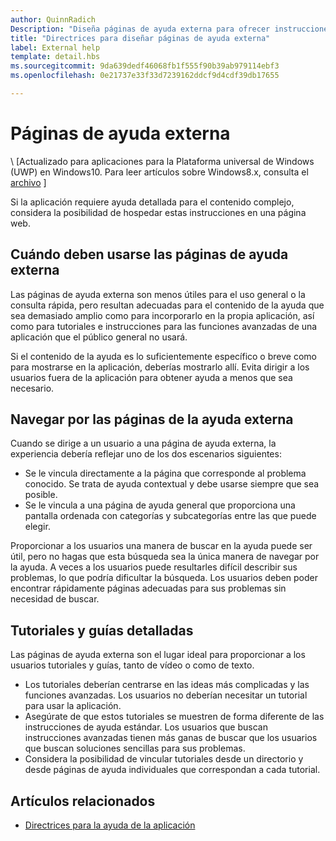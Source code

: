```yaml
---
author: QuinnRadich
Description: "Diseña páginas de ayuda externa para ofrecer instrucciones detalladas y asesoramiento sobre la aplicación."
title: "Directrices para diseñar páginas de ayuda externa"
label: External help
template: detail.hbs
ms.sourcegitcommit: 9da639dedf46068fb1f555f90b39ab979114ebf3
ms.openlocfilehash: 0e21737e33f33d7239162ddcf9d4cdf39db17655

---
```


# Páginas de ayuda externa

\ [Actualizado para aplicaciones para la Plataforma universal de Windows (UWP) en Windows10. Para leer artículos sobre Windows8.x, consulta el [archivo](http://go.microsoft.com/fwlink/p/?linkid=619132) \]

Si la aplicación requiere ayuda detallada para el contenido complejo, considera la posibilidad de hospedar estas instrucciones en una página web.

## <span id="when_to_use_external_help_pages"></span><span id="WHEN_TO_USE_EXTERNAL_HELP_PAGES"></span>Cuándo deben usarse las páginas de ayuda externa

Las páginas de ayuda externa son menos útiles para el uso general o la consulta rápida, pero resultan adecuadas para el contenido de la ayuda que sea demasiado amplio como para incorporarlo en la propia aplicación, así como para tutoriales e instrucciones para las funciones avanzadas de una aplicación que el público general no usará.

Si el contenido de la ayuda es lo suficientemente específico o breve como para mostrarse en la aplicación, deberías mostrarlo allí. Evita dirigir a los usuarios fuera de la aplicación para obtener ayuda a menos que sea necesario.

## <span id="navigating_external_help_pages"></span><span id="NAVIGATING_EXTERNAL_HELP_PAGES"></span>Navegar por las páginas de la ayuda externa

Cuando se dirige a un usuario a una página de ayuda externa, la experiencia debería reflejar uno de los dos escenarios siguientes:
-   Se le vincula directamente a la página que corresponde al problema conocido. Se trata de ayuda contextual y debe usarse siempre que sea posible.
-   Se le vincula a una página de ayuda general que proporciona una pantalla ordenada con categorías y subcategorías entre las que puede elegir.

Proporcionar a los usuarios una manera de buscar en la ayuda puede ser útil, pero no hagas que esta búsqueda sea la única manera de navegar por la ayuda. A veces a los usuarios puede resultarles difícil describir sus problemas, lo que podría dificultar la búsqueda. Los usuarios deben poder encontrar rápidamente páginas adecuadas para sus problemas sin necesidad de buscar.

## <span id="tutorials_and_detailed_walkthroughs"></span><span id="TUTORIALS_AND_DETAILED_WALKTHROUGHS"></span>Tutoriales y guías detalladas

Las páginas de ayuda externa son el lugar ideal para proporcionar a los usuarios tutoriales y guías, tanto de vídeo o como de texto.
-   Los tutoriales deberían centrarse en las ideas más complicadas y las funciones avanzadas. Los usuarios no deberían necesitar un tutorial para usar la aplicación.
-   Asegúrate de que estos tutoriales se muestren de forma diferente de las instrucciones de ayuda estándar. Los usuarios que buscan instrucciones avanzadas tienen más ganas de buscar que los usuarios que buscan soluciones sencillas para sus problemas.
-   Considera la posibilidad de vincular tutoriales desde un directorio y desde páginas de ayuda individuales que correspondan a cada tutorial.

## <span id="related_topics"></span>Artículos relacionados

* [Directrices para la ayuda de la aplicación](guidelines-for-app-help.md)



<!--HONumber=Jun16_HO5-->


